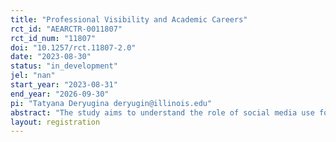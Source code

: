 ```yaml
---
title: "Professional Visibility and Academic Careers"
rct_id: "AEARCTR-0011807"
rct_id_num: "11807"
doi: "10.1257/rct.11807-2.0"
date: "2023-08-30"
status: "in_development"
jel: "nan"
start_year: "2023-08-31"
end_year: "2026-09-30"
pi: "Tatyana Deryugina deryugin@illinois.edu"
abstract: "The study aims to understand the role of social media use for professional purposes in determining academics’ career outcomes. Eligible participants who consent to enroll in the study complete a baseline survey. Some randomly selected subjects receive emails with suggestions about how to use Twitter effectively for professional advancement, as well as monetary incentives to either (1) browse Twitter for relevant content or (2) create original posts (“tweets”) on Twitter. The study concludes with follow-up surveys."
layout: registration
---
```


